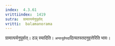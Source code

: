 ```yaml
---
index:  4.3.61
vrittiindex:  1419
sutra:  ग्रामात्पर्यनुपूर्वात्
vritti:  balamanorama 
---
```


ग्रामात्पर्यनुपूर्वात्। ठञ् स्यादिति। `अन्तःपूर्वपदा`दित्यतस्तदनुवृत्तेरिति भावः। 

